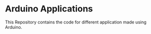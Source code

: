 # Arduino Applications
This Repository contains the code for different application made using Arduino. 
